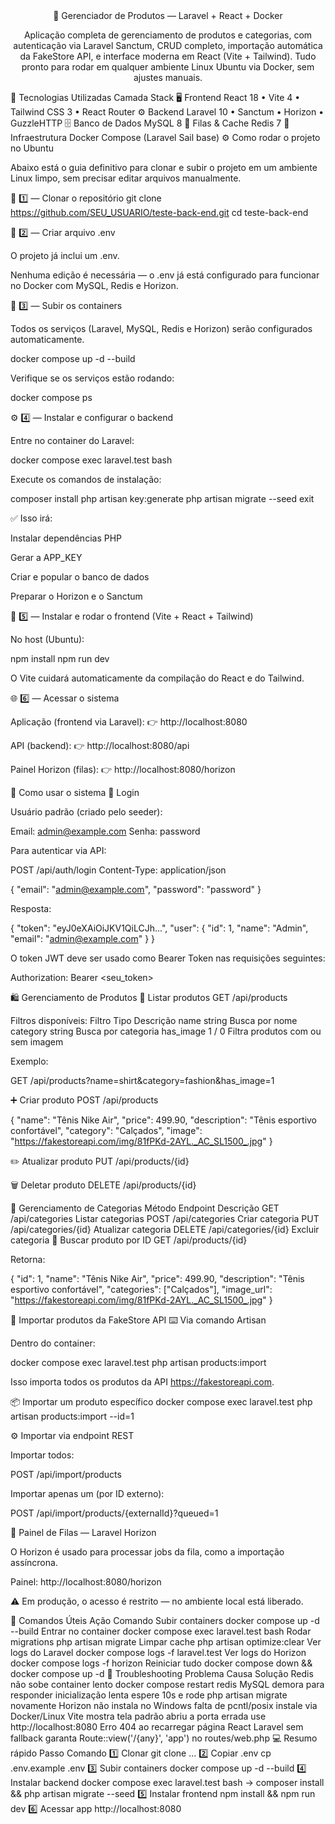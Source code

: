 <div align="center">
🚀 Gerenciador de Produtos — Laravel + React + Docker

Aplicação completa de gerenciamento de produtos e categorias, com autenticação via Laravel Sanctum, CRUD completo, importação automática da FakeStore API, e interface moderna em React (Vite + Tailwind).
Tudo pronto para rodar em qualquer ambiente Linux Ubuntu via Docker, sem ajustes manuais.

</div>
🧩 Tecnologias Utilizadas
Camada	Stack
🖥️ Frontend	React 18 • Vite 4 • Tailwind CSS 3 • React Router
⚙️ Backend	Laravel 10 • Sanctum • Horizon • GuzzleHTTP
🗄️ Banco de Dados	MySQL 8
🔁 Filas & Cache	Redis 7
🐳 Infraestrutura	Docker Compose (Laravel Sail base)
⚙️ Como rodar o projeto no Ubuntu

Abaixo está o guia definitivo para clonar e subir o projeto em um ambiente Linux limpo, sem precisar editar arquivos manualmente.

🧾 1️⃣ — Clonar o repositório
git clone https://github.com/SEU_USUARIO/teste-back-end.git
cd teste-back-end

🧱 2️⃣ — Criar arquivo .env

O projeto já inclui um .env.

Nenhuma edição é necessária — o .env já está configurado para funcionar no Docker com MySQL, Redis e Horizon.

🐳 3️⃣ — Subir os containers

Todos os serviços (Laravel, MySQL, Redis e Horizon) serão configurados automaticamente.

docker compose up -d --build


Verifique se os serviços estão rodando:

docker compose ps

⚙️ 4️⃣ — Instalar e configurar o backend

Entre no container do Laravel:

docker compose exec laravel.test bash


Execute os comandos de instalação:

composer install
php artisan key:generate
php artisan migrate --seed
exit


✅ Isso irá:

Instalar dependências PHP

Gerar a APP_KEY

Criar e popular o banco de dados

Preparar o Horizon e o Sanctum

🎨 5️⃣ — Instalar e rodar o frontend (Vite + React + Tailwind)

No host (Ubuntu):

npm install
npm run dev


O Vite cuidará automaticamente da compilação do React e do Tailwind.

🌐 6️⃣ — Acessar o sistema

Aplicação (frontend via Laravel):
👉 http://localhost:8080

API (backend):
👉 http://localhost:8080/api

Painel Horizon (filas):
👉 http://localhost:8080/horizon

🔑 Como usar o sistema
👤 Login

Usuário padrão (criado pelo seeder):

Email: admin@example.com
Senha: password


Para autenticar via API:

POST /api/auth/login
Content-Type: application/json

{
  "email": "admin@example.com",
  "password": "password"
}


Resposta:

{
  "token": "eyJ0eXAiOiJKV1QiLCJh...",
  "user": {
    "id": 1,
    "name": "Admin",
    "email": "admin@example.com"
  }
}


O token JWT deve ser usado como Bearer Token nas requisições seguintes:

Authorization: Bearer <seu_token>

🛍️ Gerenciamento de Produtos
📌 Listar produtos
GET /api/products

Filtros disponíveis:
Filtro	Tipo	Descrição
name	string	Busca por nome
category	string	Busca por categoria
has_image	1 / 0	Filtra produtos com ou sem imagem

Exemplo:

GET /api/products?name=shirt&category=fashion&has_image=1

➕ Criar produto
POST /api/products

{
  "name": "Tênis Nike Air",
  "price": 499.90,
  "description": "Tênis esportivo confortável",
  "category": "Calçados",
  "image": "https://fakestoreapi.com/img/81fPKd-2AYL._AC_SL1500_.jpg"
}

✏️ Atualizar produto
PUT /api/products/{id}

🗑️ Deletar produto
DELETE /api/products/{id}

🧩 Gerenciamento de Categorias
Método	Endpoint	Descrição
GET	/api/categories	Listar categorias
POST	/api/categories	Criar categoria
PUT	/api/categories/{id}	Atualizar categoria
DELETE	/api/categories/{id}	Excluir categoria
🔎 Buscar produto por ID
GET /api/products/{id}


Retorna:

{
  "id": 1,
  "name": "Tênis Nike Air",
  "price": 499.90,
  "description": "Tênis esportivo confortável",
  "categories": ["Calçados"],
  "image_url": "https://fakestoreapi.com/img/81fPKd-2AYL._AC_SL1500_.jpg"
}

🔄 Importar produtos da FakeStore API
⌨️ Via comando Artisan

Dentro do container:

docker compose exec laravel.test php artisan products:import


Isso importa todos os produtos da API https://fakestoreapi.com.

📦 Importar um produto específico
docker compose exec laravel.test php artisan products:import --id=1

⚙️ Importar via endpoint REST

Importar todos:

POST /api/import/products


Importar apenas um (por ID externo):

POST /api/import/products/{externalId}?queued=1

🧠 Painel de Filas — Laravel Horizon

O Horizon é usado para processar jobs da fila, como a importação assíncrona.

Painel: http://localhost:8080/horizon

⚠️ Em produção, o acesso é restrito — no ambiente local está liberado.

🧰 Comandos Úteis
Ação	Comando
Subir containers	docker compose up -d --build
Entrar no container	docker compose exec laravel.test bash
Rodar migrations	php artisan migrate
Limpar cache	php artisan optimize:clear
Ver logs do Laravel	docker compose logs -f laravel.test
Ver logs do Horizon	docker compose logs -f horizon
Reiniciar tudo	docker compose down && docker compose up -d
🧾 Troubleshooting
Problema	Causa	Solução
Redis não sobe	container lento	docker compose restart redis
MySQL demora para responder	inicialização lenta	espere 10s e rode php artisan migrate novamente
Horizon não instala no Windows	falta de pcntl/posix	instale via Docker/Linux
Vite mostra tela padrão	abriu a porta errada	use http://localhost:8080
Erro 404 ao recarregar página React	Laravel sem fallback	garanta Route::view('/{any}', 'app') no routes/web.php
💻 Resumo rápido
Passo	Comando
1️⃣ Clonar	git clone ...
2️⃣ Copiar .env	cp .env.example .env
3️⃣ Subir containers	docker compose up -d --build
4️⃣ Instalar backend	docker compose exec laravel.test bash → composer install && php artisan migrate --seed
5️⃣ Instalar frontend	npm install && npm run dev
6️⃣ Acessar app	http://localhost:8080
